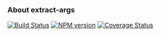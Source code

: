 ### About extract-args
[![Build Status](https://travis-ci.org/lexich/extract-args.svg)](https://travis-ci.org/lexich/extract-args)
[![NPM version](https://badge.fury.io/js/extract-args.svg)](http://badge.fury.io/js/extract-args)
[![Coverage Status](https://coveralls.io/repos/lexich/extract-args/badge.svg?branch=master&service=github)](https://coveralls.io/github/lexich/extract-args?branch=master)
